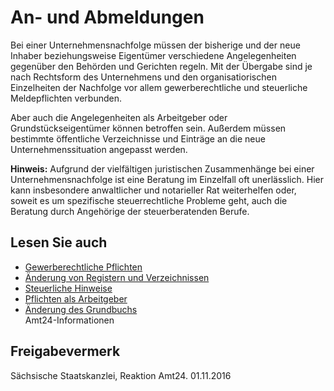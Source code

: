 # An- und Abmeldungen

Bei einer Unternehmensnachfolge müssen der bisherige und der neue Inhaber beziehungsweise Eigentümer verschiedene Angelegenheiten gegenüber den Behörden und Gerichten regeln. Mit der Übergabe sind je nach Rechtsform des Unternehmens und den organisatiorischen Einzelheiten der Nachfolge vor allem gewerberechtliche und steuerliche Meldepflichten verbunden.

Aber auch die Angelegenheiten als Arbeitgeber oder Grundstückseigentümer können betroffen sein. Außerdem müssen bestimmte öffentliche Verzeichnisse und Einträge an die neue Unternehmenssituation angepasst werden.

**Hinweis:** Aufgrund der vielfältigen juristischen Zusammenhänge bei einer Unternehmensnachfolge ist eine Beratung im Einzelfall oft unerlässlich. Hier kann insbesondere anwaltlicher und notarieller Rat weiterhelfen oder, soweit es um spezifische steuerrechtliche Probleme geht, auch die Beratung durch Angehörige der steuerberatenden Berufe.

## Lesen Sie auch

* [Gewerberechtliche Pflichten](https://amt24dev.sachsen.de/zufi/lebenslagen/5000102)
* [Änderung von Registern und Verzeichnissen](https://amt24dev.sachsen.de/zufi/lebenslagen/5000413)
* [Steuerliche Hinweise](https://amt24dev.sachsen.de/zufi/lebenslagen/5000432)
* [Pflichten als Arbeitgeber](https://amt24dev.sachsen.de/zufi/lebenslagen/5000844)
* [Änderung des Grundbuchs](https://amt24dev.sachsen.de/zufi/lebenslagen/5000340)  
  Amt24-Informationen

## Freigabevermerk

Sächsische Staatskanzlei, Reaktion Amt24. 01.11.2016
